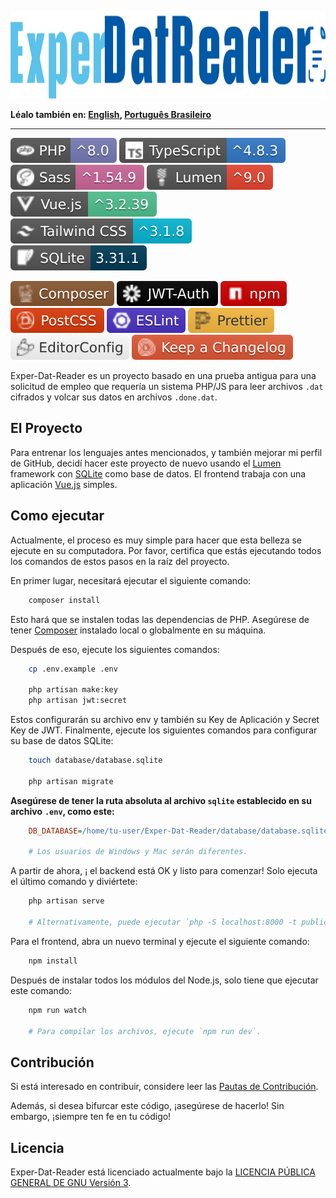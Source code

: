 <p id="exper-dat-reader" align="center">
    <a href="#exper-dat-reader">
        <img
            src="assets/images/logo.png"
            alt="Exper-Dat-Reader logo"
            width="1282"
            height="140"
        />
    </a>
</p>

**Léalo también en: [English], [Português Brasileiro]**

---

<p align="center">

[![PHP](assets/badges/php.svg)](https://www.php.net/)
[![TypeScript](assets/badges/ts.svg)](https://www.typescriptlang.org/)
[![Sass](assets/badges/sass.svg)](https://sass-lang.com/)
[![Lumen](assets/badges/lumen.svg)](https://lumen.laravel.com/docs/9.x)
[![Vue](assets/badges/vue.svg)](https://vuejs.org/)
[![Tailwind CSS](assets/badges/tailwindcss.svg)](https://tailwindcss.com/)
[![SQLite](assets/badges/sqlite.svg)](https://www.sqlite.org/index.html)

</p>

<p align="center">

[![Composer](assets/badges/composer.svg)](https://getcomposer.org/)
[![Json Web Tokens](assets/badges/jwt.svg)](https://jwt.io/)
[![npm](assets/badges/npm.svg)](https://www.npmjs.com/)
[![PostCSS](assets/badges/postcss.svg)](https://postcss.org/)
[![ESLint](assets/badges/eslint.svg)](https://eslint.org/)
[![Prettier](assets/badges/prettier.svg)](https://prettier.io/)
[![EditorConfig](assets/badges/editorconfig.svg)](https://editorconfig.org/)
[![Keep a Changelog](assets/badges/changelog.svg)](https://keepachangelog.com/en/1.1.0/)

</p>

Exper-Dat-Reader es un proyecto basado en una prueba antigua para una solicitud
de empleo que requería un sistema PHP/JS para leer archivos `.dat` cifrados y
volcar sus datos en archivos `.done.dat`.

## El Proyecto

Para entrenar los lenguajes antes mencionados, y también mejorar mi perfil de GitHub,
decidí hacer este proyecto de nuevo usando el [Lumen] framework con [SQLite] como
base de datos. El frontend trabaja con una aplicación [Vue.js] simples.

## Como ejecutar

Actualmente, el proceso es muy simple para hacer que esta belleza se ejecute en
su computadora. Por favor, certifica que estás ejecutando todos los comandos de
estos pasos en la raíz del proyecto.

En primer lugar, necesitará ejecutar el siguiente comando:

```sh
    composer install
```

Esto hará que se instalen todas las dependencias de PHP. Asegúrese de tener [Composer]
instalado local o globalmente en su máquina.

Después de eso, ejecute los siguientes comandos:

```sh
    cp .env.example .env

    php artisan make:key
    php artisan jwt:secret
```

Estos configurarán su archivo env y también su Key de Aplicación y Secret Key de
JWT. Finalmente, ejecute los siguientes comandos para configurar su base de datos
SQLite:

```sh
    touch database/database.sqlite

    php artisan migrate
```

**Asegúrese de tener la ruta absoluta al archivo `sqlite` establecido en su archivo**
**`.env`, como este:**

```ini
    DB_DATABASE=/home/tu-user/Exper-Dat-Reader/database/database.sqlite

    # Los usuarios de Windows y Mac serán diferentes.
```

A partir de ahora, ¡ el backend está OK y listo para comenzar! Solo ejecuta
el último comando y diviértete:

```sh
    php artisan serve

    # Alternativamente, puede ejecutar `php -S localhost:8000 -t public`
```

Para el frontend, abra un nuevo terminal y ejecute el siguiente comando:

```sh
    npm install
```

Después de instalar todos los módulos del Node.js, solo tiene que ejecutar este comando:

```sh
    npm run watch

    # Para compilar los archivos, ejecute `npm run dev`.
```

## Contribución

Si está interesado en contribuir, considere leer las [Pautas de Contribución].

Además, si desea bifurcar este código, ¡asegúrese de hacerlo! Sin embargo,
¡siempre ten fe en tu código!

## Licencia

Exper-Dat-Reader está licenciado actualmente bajo la [LICENCIA PÚBLICA GENERAL DE
GNU Versión 3].

[English]: .README.md
[Português Brasileiro]: README.PT-BR.md
[Lumen]: https://lumen.laravel.com/docs/9.x
[SQLite]: https://www.sqlite.org/index.html
[Vue.js]: https://vuejs.org/
[Composer]: https://getcomposer.org/
[Pautas de Contribución]: CONTRIBUTING.ES.md
[LICENCIA PÚBLICA GENERAL DE GNU Versión 3]: .LICENSE
